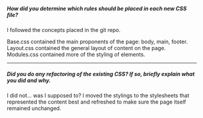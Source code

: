 ##### How did you determine which rules should be placed in each new CSS file?

I followed the concepts placed in the git repo.

Base.css contained the main proponents of the page: body, main, footer.
Layout.css contained the general layout of content on the page.
Modules.css contained more of the styling of elements.

---

##### Did you do any refactoring of the existing CSS? If so, briefly explain what you did and why.

I did not... was I supposed to? I moved the stylings to the stylesheets that represented the content best and refreshed to make sure the page itself remained unchanged.
